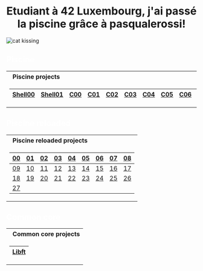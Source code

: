 <h1 style="text-align: center;">Etudiant à 42 Luxembourg, j'ai passé la piscine grâce à pasqualerossi!</h1>

![cat kissing](https://i.giphy.com/media/v1.Y2lkPTc5MGI3NjExYWRreGh4bnNodXZucTFyYnk2bnB4Y2dzN2x5eGI4dnI4bjBsZmxxZCZlcD12MV9pbnRlcm5hbF9naWZfYnlfaWQmY3Q9Zw/C95viypu1o24M/giphy.gif)



<h2 style="color: #FFFFFF;">Piscine</h2>
<table>
<tr>
<th align="left"> &nbsp; Piscine projects </th>
</tr>
<tr>

<td>

| [Shell00](https://github.com/Nowex214/piscine42/tree/main/Shell/Shell00) | [Shell01](https://github.com/Nowex214/piscine42/tree/main/Shell/Shell01) | [C00](https://github.com/Nowex214/piscine42/tree/main/C/C00)  | [C01](https://github.com/Nowex214/piscine42/tree/main/C/C01) | [C02](https://github.com/Nowex214/piscine42/tree/main/C/C02) | [C03](https://github.com/Nowex214/piscine42/tree/main/C/C03) | [C04](https://github.com/Nowex214/piscine42/tree/main/C/C04) | [C05](https://github.com/Nowex214/piscine42/tree/main/C/C05) | [C06](https://github.com/Nowex214/piscine42/tree/main/C/C06) | [C07](https://github.com/Nowex214/piscine42/tree/main/C/C07) | [C08](https://github.com/Nowex214/piscine42/tree/main/C/C08) |
|--|--|--|--|--|--|--|--|--|--|--|

</td> </tr> </table>


<h2 style="color: #FFFFFF;">Piscine reloaded</h2>

<table>
<tr>
<th align="left"> &nbsp; Piscine reloaded projects </th>
</tr>
<tr>

<td>

| [00](https://github.com/Nowex214/reloaded/tree/main/ex00) | [01](https://github.com/Nowex214/reloaded/tree/main/ex01) | [02](https://github.com/Nowex214/reloaded/tree/main/ex02) | [03](https://github.com/Nowex214/reloaded/tree/main/ex03) | [04](https://github.com/Nowex214/reloaded/tree/main/ex04) | [05](https://github.com/Nowex214/reloaded/tree/main/ex05) | [06](https://github.com/Nowex214/reloaded/tree/main/ex06) | [07](https://github.com/Nowex214/reloaded/tree/main/ex07) | [08](https://github.com/Nowex214/reloaded/tree/main/ex08) |
|--|--|--|--|--|--|--|--|--|
| [09](https://github.com/Nowex214/reloaded/tree/main/ex09) | [10](https://github.com/Nowex214/reloaded/tree/main/ex10) | [11](https://github.com/Nowex214/reloaded/tree/main/ex11) | [12](https://github.com/Nowex214/reloaded/tree/main/ex12) | [13](https://github.com/Nowex214/reloaded/tree/main/ex13) | [14](https://github.com/Nowex214/reloaded/tree/main/ex14) | [15](https://github.com/Nowex214/reloaded/tree/main/ex15) | [16](https://github.com/Nowex214/reloaded/tree/main/ex16) | [17](https://github.com/Nowex214/reloaded/tree/main/ex17) |
| [18](https://github.com/Nowex214/reloaded/tree/main/ex18) | [19](https://github.com/Nowex214/reloaded/tree/main/ex19) | [20](https://github.com/Nowex214/reloaded/tree/main/ex20) | [21](https://github.com/Nowex214/reloaded/tree/main/ex21) | [22](https://github.com/Nowex214/reloaded/tree/main/ex22) | [23](https://github.com/Nowex214/reloaded/tree/main/ex23) | [24](https://github.com/Nowex214/reloaded/tree/main/ex24) | [25](https://github.com/Nowex214/reloaded/tree/main/ex25) | [26](https://github.com/Nowex214/reloaded/tree/main/ex26) |
| [27](https://github.com/Nowex214/reloaded/tree/main/ex27) |

</td> 
</tr> 
</table>



<h2 style="color: #FFFFFF;">Common core</h2>
<table>
<tr>
<th align="left"> &nbsp; Common core projects </th>
</tr>
<tr>

<td>

| [Libft](https://github.com/Nowex214/commoncore42/tree/main/libft) | 
|--|

</td> </tr> </table>
